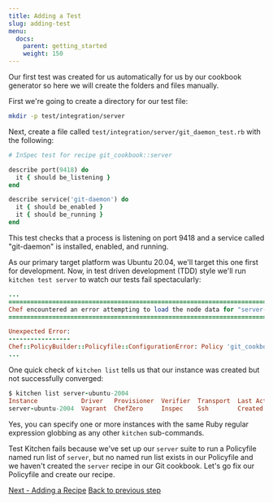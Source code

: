```yaml
---
title: Adding a Test
slug: adding-test
menu:
  docs:
    parent: getting_started
    weight: 150
---
```


Our first test was created for us automatically for us by our cookbook generator so here we will create the folders and files manually.

First we're going to create a directory for our test file:

```bash
mkdir -p test/integration/server
```

Next, create a file called `test/integration/server/git_daemon_test.rb` with the following:

```ruby
# InSpec test for recipe git_cookbook::server

describe port(9418) do
  it { should be_listening }
end

describe service('git-daemon') do
  it { should be_enabled }
  it { should be_running }
end
```

This test checks that a process is listening on port 9418 and a service called "git-daemon" is installed, enabled, and running.

As our primary target platform was Ubuntu 20.04, we'll target this one first for development. Now, in test driven development (TDD) style we'll run `kitchen test server` to watch our tests fail spectacularly:

```ruby
...
================================================================================
Chef encountered an error attempting to load the node data for "server-ubuntu-2004"
================================================================================

Unexpected Error:
-----------------
Chef::PolicyBuilder::Policyfile::ConfigurationError: Policy 'git_cookbook' revision 'f9aaaeaa7a929e3370d5224a3c7f07c605721933b9a893d383d0dc478aa48ce8' does not have named_run_list 'server'(available named_run_lists: [])
...
```

One quick check of `kitchen list` tells us that our instance was created but not successfully converged:

```ruby
$ kitchen list server-ubuntu-2004
Instance            Driver   Provisioner  Verifier  Transport  Last Action  Last Error
server-ubuntu-2004  Vagrant  ChefZero     Inspec    Ssh        Created      Kitchen::ActionFailed
```

Yes, you can specify one or more instances with the same Ruby regular expression globbing as any other `kitchen` sub-commands.

Test Kitchen fails because we've set up our `server` suite to run a Policyfile named run list of `server`, but no named run list exists in our Policyfile and we haven't created the `server` recipe in our Git cookbook. Let's go fix our Policyfile and create our recipe.

<div class="sidebar--footer">
<a class="button primary-cta" href="/docs/getting-started/adding-recipe">Next - Adding a Recipe</a>
<a class="sidebar--footer--back" href="/docs/getting-started/adding-suite">Back to previous step</a>
</div>
